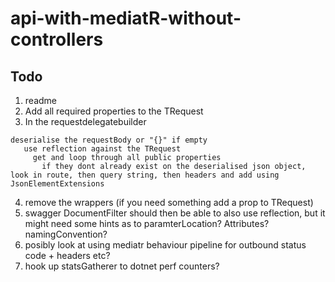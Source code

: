 # api-with-mediatR-without-controllers


## Todo

1) readme
2) Add all required properties to the TRequest
3) In the requestdelegatebuilder
```
deserialise the requestBody or "{}" if empty
   use reflection against the TRequest
     get and loop through all public properties
       if they dont already exist on the deserialised json object, look in route, then query string, then headers and add using JsonElementExtensions
```
4) remove the wrappers (if you need something add a prop to TRequest)
5) swagger DocumentFilter should then be able to also use reflection, but it might need some hints as to paramterLocation? Attributes? namingConvention?
6) posibly look at using mediatr behaviour pipeline for outbound status code + headers etc?
7) hook up statsGatherer to dotnet perf counters? 
